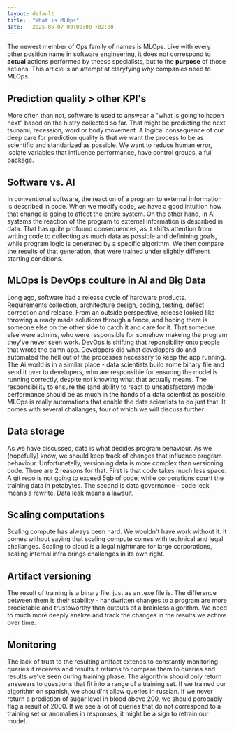 ```yaml
---
layout: default
title:  "What is MLOps"
date:   2025-05-07 09:00:00 +02:00
---
```


The newest member of Ops family of names is MLOps. Like with every other position name in software engineering, it does not correspond to **actual** actions performed by theese specialists, but to the **purpose** of those actions. This article is an attempt at claryfying *why* companies need to MLOps.

## Prediction quality > other KPI's

More often than not, software is used to answear a "what is going to hapen next" based on the histry collected so far. That might be predicting the next tsunami, recession, word or body movement. A logical consequence of our deep care for prediction quality is that we want the process to be as scientific and standarized as possible. We want to reduce human error, isolate variables that influence performance, have control groups, a full package. 

## Software vs. AI

In conventional software, the reaction of a program to external information is described in code. When we modify code, we have a good intuition how that change is going to affect the entire system. On the other hand, in Ai systems the reaction of the program to external information is described in data. That has quite profound consequences, as it shifts attention from writing code to collecting as much data as possible and definining goals, while program logic is generated by a specific algorithm. We then compare the results of that generation, that were trained under slightly different starting conditions.

## MLOps is DevOps coulture in Ai and Big Data

Long ago, software had a release cycle of hardware products. Requirements collection, architecture design, coding, testing, defect correction and release. From an outside perspective, release looked like throwing a ready made solutions through a fence, and hoping there is someone else on the other side to catch it and care for it. That someone else were admins, who were responsible for somehow makeing the program they've never seen work. DevOps is shifting that reponsibility onto people that wrote the damn app. Developers did what developers do and automated the hell out of the processes necessary to keep the app running. The Ai world is in a similar place - data scientists build some binary file and send it over to developers, who are responsible for ensuring the model is running correctly, despite not knowing what that actually means. The responsibility to ensure the (and ability to react to unsatisfactory) model performance should be as much in the hands of a data scientist as possible. MLOps is really automations that enable the data scientists to do just that. It comes with several challanges, four of which we will discuss further

## Data storage

As we have discussed, data is what decides program behaviour. As we (hopefully) know, we should keep track of changes that influence program behaviour. Unfortunetelly, versioning data is more complex than versioning code. There are 2 reasons for that. First is that code takes much less space. A git repo is not going to exceed 5gb of code, while corporations count the training data in petabytes. The second is data governance - code leak means a rewrite. Data leak means a lawsuit. 

## Scaling computations

Scaling compute has always been hard. We wouldn't have work without it. It comes without saying that scaling compute comes with technical and legal challanges. Scaling to cloud is a legal nightmare for large corporations, scaling internal infra brings challenges in its own right. 

## Artifact versioning
The result of training is a binary file, just as an .exe file is. The difference between them is their stability - handwritten changes to a program are more prodictable and trustoworthy than outputs of a brainless algorithm. We need to much more deeply analize and track the changes in the results we achive over time. 

## Monitoring

The lack of trust to the resulting artifact extends to constantly monitoring queries it receives and results it returns to compare them to queries and results we've seen during training phase. The algorithm should only return answears to questions that fit into a range of a training set. If we trained our algorithm on spanish, we should'nt allow queries in russian. If we never return a prediction of sugar level in blood above 200, we should porobably flag a result of 2000. If we see a lot of queries that do not correspond to a training set or anomalies in responses, it might be a sign to retrain our model.



